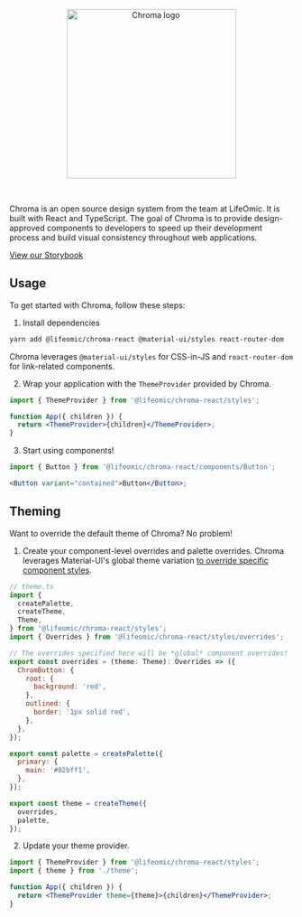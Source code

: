 <p align="center">
  <a href="https://github.com/lifeomic/chroma-react">
    <img src="https://github.com/lifeomic/chroma-react/blob/master/.github/chroma@2x.png?raw=true" alt="Chroma logo" width="300" />
  </a>
</p>

<br>

Chroma is an open source design system from the team at LifeOmic. It is built with React and TypeScript. The goal of Chroma is to provide design-approved components to developers to speed up their development process and build visual consistency throughout web applications.

<a href="https://lifeomic.github.io/chroma-react" target="_blank" rel="noopener noreferrer">
  View our Storybook
</a>

## Usage

To get started with Chroma, follow these steps:

1. Install dependencies

```bash
yarn add @lifeomic/chroma-react @material-ui/styles react-router-dom
```

Chroma leverages `@material-ui/styles` for CSS-in-JS and `react-router-dom` for link-related components.

2. Wrap your application with the `ThemeProvider` provided by Chroma.

```jsx
import { ThemeProvider } from '@lifeomic/chroma-react/styles';

function App({ children }) {
  return <ThemeProvider>{children}</ThemeProvider>;
}
```

3. Start using components!

```jsx
import { Button } from '@lifeomic/chroma-react/components/Button';

<Button variant="contained">Button</Button>;
```

## Theming

Want to override the default theme of Chroma? No problem!

1. Create your component-level overrides and palette overrides. Chroma leverages Material-UI's global theme variation [to override specific component styles](https://material-ui.com/customization/components/#5-global-theme-variation).

```js
// theme.ts
import {
  createPalette,
  createTheme,
  Theme,
} from '@lifeomic/chroma-react/styles';
import { Overrides } from '@lifeomic/chroma-react/styles/overrides';

// The overrides specified here will be *global* component overrides!
export const overrides = (theme: Theme): Overrides => ({
  ChromButton: {
    root: {
      background: 'red',
    },
    outlined: {
      border: '1px solid red',
    },
  },
});

export const palette = createPalette({
  primary: {
    main: '#02bff1',
  },
});

export const theme = createTheme({
  overrides,
  palette,
});
```

2. Update your theme provider.

```jsx
import { ThemeProvider } from '@lifeomic/chroma-react/styles';
import { theme } from './theme';

function App({ children }) {
  return <ThemeProvider theme={theme}>{children}</ThemeProvider>;
}
```
